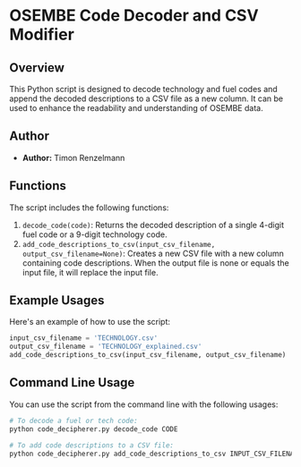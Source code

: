 # OSEMBE Code Decoder and CSV Modifier

## Overview

This Python script is designed to decode technology and fuel codes and append the decoded descriptions to a CSV file as a new column. It can be used to enhance the readability and understanding of OSEMBE data.

## Author

- **Author:** Timon Renzelmann

## Functions

The script includes the following functions:

1. `decode_code(code)`: Returns the decoded description of a single 4-digit fuel code or a 9-digit technology code.
2. `add_code_descriptions_to_csv(input_csv_filename, output_csv_filename=None)`: Creates a new CSV file with a new column containing code descriptions. When the output file is none or equals the input file, it will replace the input file.

## Example Usages

Here's an example of how to use the script:

```python 
input_csv_filename = 'TECHNOLOGY.csv'
output_csv_filename = 'TECHNOLOGY_explained.csv'
add_code_descriptions_to_csv(input_csv_filename, output_csv_filename)
```
## Command Line Usage

You can use the script from the command line with the following usages:

```bash
# To decode a fuel or tech code:
python code_decipherer.py decode_code CODE

# To add code descriptions to a CSV file:
python code_decipherer.py add_code_descriptions_to_csv INPUT_CSV_FILENAME [OUTPUT_CSV_FILENAME]
```

